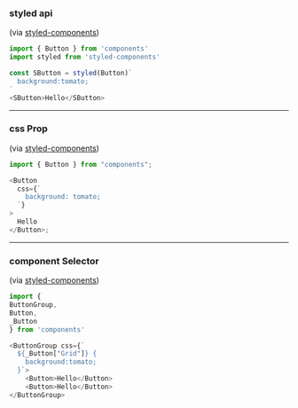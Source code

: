 ### styled api

(via [styled-components](https://www.styled-components.com/docs/api#styled))

```js
import { Button } from 'components'
import styled from 'styled-components'

const SButton = styled(Button)`
  background:tomato;
`
<SButton>Hello</SButton>
```

---

### css Prop

(via [styled-components](https://www.styled-components.com/docs/api#css))

```js
import { Button } from "components";

<Button
  css={`
    background: tomato;
  `}
>
  Hello
</Button>;
```

---

### component Selector

(via [styled-components](https://www.styled-components.com/docs/advanced#referring-to-other-components))

```js
import {
ButtonGroup,
Button,
_Button
} from 'components'

<ButtonGroup css={` 
  ${_Button["Grid"]} {
    background:tomato;
  }`>
    <Button>Hello</Button>
    <Button>Hello</Button>
</ButtonGroup>

```
